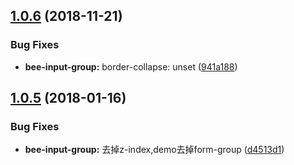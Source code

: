 <a name="1.0.6"></a>
## [1.0.6](https://github.com/tinper-bee/input-group/compare/v1.0.5...v1.0.6) (2018-11-21)


### Bug Fixes

* **bee-input-group:** border-collapse: unset ([941a188](https://github.com/tinper-bee/input-group/commit/941a188))



<a name="1.0.5"></a>
## [1.0.5](https://github.com/tinper-bee/input-group/compare/d4513d1...v1.0.5) (2018-01-16)


### Bug Fixes

* **bee-input-group:** 去掉z-index,demo去掉form-group ([d4513d1](https://github.com/tinper-bee/input-group/commit/d4513d1))



